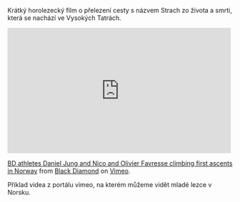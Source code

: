 <!DOCTYPE html>
<html>
<head>
  <title>Horolezectví</title>
</head>
    
<body>
<p> Krátký horolezecký film o přelezení cesty s názvem Strach zo života a smrti, která se nachází ve Vysokých Tatrách.</p>
<iframe src="https://player.vimeo.com/video/57373499" width="500" height="281" frameborder="0" webkitallowfullscreen mozallowfullscreen allowfullscreen></iframe>
<p><a href="https://vimeo.com/57373499">BD athletes Daniel Jung and Nico and Olivier Favresse climbing first ascents in Norway</a> from <a href="https://vimeo.com/blackdiamond">Black Diamond</a> on <a href="https://vimeo.com">Vimeo</a>.</p>
<p>Příklad videa z portálu vimeo, na kterém můžeme vidět mladé lezce v Norsku.</p>
</body>
</html>
